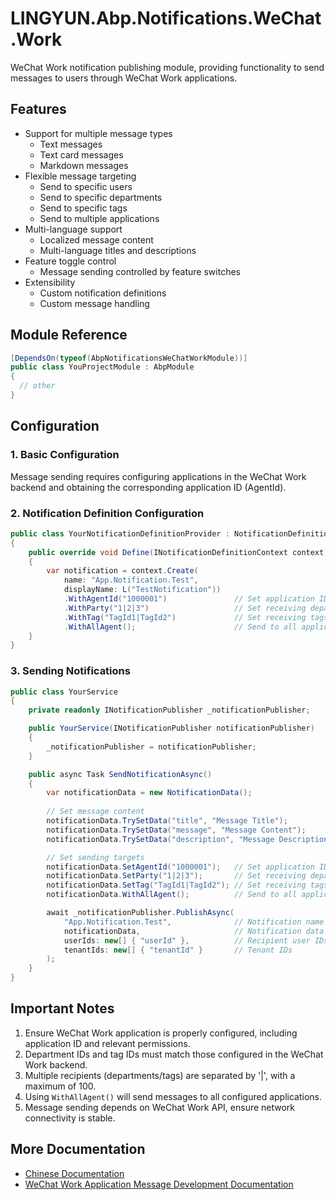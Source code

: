 # LINGYUN.Abp.Notifications.WeChat.Work

WeChat Work notification publishing module, providing functionality to send messages to users through WeChat Work applications.

## Features

* Support for multiple message types
  * Text messages
  * Text card messages
  * Markdown messages
* Flexible message targeting
  * Send to specific users
  * Send to specific departments
  * Send to specific tags
  * Send to multiple applications
* Multi-language support
  * Localized message content
  * Multi-language titles and descriptions
* Feature toggle control
  * Message sending controlled by feature switches
* Extensibility
  * Custom notification definitions
  * Custom message handling

## Module Reference

```csharp
[DependsOn(typeof(AbpNotificationsWeChatWorkModule))]
public class YouProjectModule : AbpModule
{
  // other
}
```

## Configuration

### 1. Basic Configuration

Message sending requires configuring applications in the WeChat Work backend and obtaining the corresponding application ID (AgentId).

### 2. Notification Definition Configuration

```csharp
public class YourNotificationDefinitionProvider : NotificationDefinitionProvider
{
    public override void Define(INotificationDefinitionContext context)
    {
        var notification = context.Create(
            name: "App.Notification.Test",
            displayName: L("TestNotification"))
            .WithAgentId("1000001")               // Set application ID
            .WithParty("1|2|3")                   // Set receiving departments
            .WithTag("TagId1|TagId2")             // Set receiving tags
            .WithAllAgent();                      // Send to all applications
    }
}
```

### 3. Sending Notifications

```csharp
public class YourService
{
    private readonly INotificationPublisher _notificationPublisher;

    public YourService(INotificationPublisher notificationPublisher)
    {
        _notificationPublisher = notificationPublisher;
    }

    public async Task SendNotificationAsync()
    {
        var notificationData = new NotificationData();
        
        // Set message content
        notificationData.TrySetData("title", "Message Title");
        notificationData.TrySetData("message", "Message Content");
        notificationData.TrySetData("description", "Message Description");

        // Set sending targets
        notificationData.SetAgentId("1000001");   // Set application ID
        notificationData.SetParty("1|2|3");       // Set receiving departments
        notificationData.SetTag("TagId1|TagId2"); // Set receiving tags
        notificationData.WithAllAgent();          // Send to all applications

        await _notificationPublisher.PublishAsync(
            "App.Notification.Test",              // Notification name
            notificationData,                     // Notification data
            userIds: new[] { "userId" },          // Recipient user IDs
            tenantIds: new[] { "tenantId" }       // Tenant IDs
        );
    }
}
```

## Important Notes

1. Ensure WeChat Work application is properly configured, including application ID and relevant permissions.
2. Department IDs and tag IDs must match those configured in the WeChat Work backend.
3. Multiple recipients (departments/tags) are separated by '|', with a maximum of 100.
4. Using `WithAllAgent()` will send messages to all configured applications.
5. Message sending depends on WeChat Work API, ensure network connectivity is stable.

## More Documentation

* [Chinese Documentation](README.md)
* [WeChat Work Application Message Development Documentation](https://developer.work.weixin.qq.com/document/path/90236)
